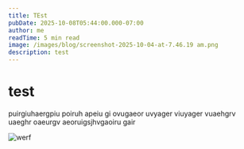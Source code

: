 ```yaml
---
title: TEst
pubDate: 2025-10-08T05:44:00.000-07:00
author: me
readTime: 5 min read
image: /images/blog/screenshot-2025-10-04-at-7.46.19 am.png
description: test
---
```

# test

puirgiuhaergpiu poiruh apeiu gi ovugaeor uvyager viuyager vuaehgrv uaeghr oaeurgv aeoruigsjhvgaoiru gair

![werf](/images/blog/screenshot-2025-10-04-at-7.46.19 am.png "awef")
